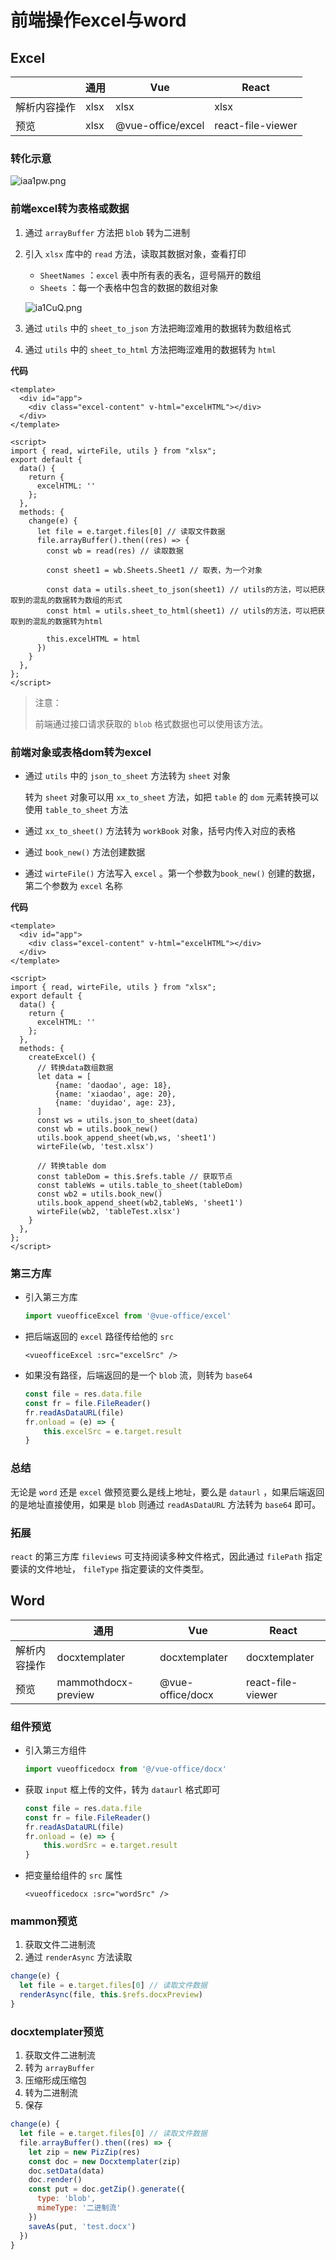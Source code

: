 # 前端操作excel与word

## Excel

|              | 通用 | Vue               | React             |
| ------------ | ---- | ----------------- | ----------------- |
| 解析内容操作 | xlsx | xlsx              | xlsx              |
| 预览         | xlsx | @vue-office/excel | react-file-viewer |

### 转化示意

![iaa1pw.png](https://i.328888.xyz/2023/05/07/iaa1pw.png)

### 前端excel转为表格或数据

1. 通过 `arrayBuffer` 方法把 `blob` 转为二进制

2. 引入 `xlsx` 库中的 `read` 方法，读取其数据对象，查看打印

   - `SheetNames` ：`excel` 表中所有表的表名，逗号隔开的数组
   - `Sheets` ：每一个表格中包含的数据的数组对象

   ![ia1CuQ.png](https://i.328888.xyz/2023/05/07/ia1CuQ.png)

3. 通过 `utils` 中的 `sheet_to_json` 方法把晦涩难用的数据转为数组格式

4. 通过 `utils` 中的 `sheet_to_html` 方法把晦涩难用的数据转为 `html` 

**代码**

```vue
<template>
  <div id="app">
    <div class="excel-content" v-html="excelHTML"></div>
  </div>
</template>

<script>
import { read, wirteFile, utils } from "xlsx";
export default {
  data() {
    return {
      excelHTML: ''
    };
  },
  methods: {
    change(e) {
      let file = e.target.files[0] // 读取文件数据
      file.arrayBuffer().then((res) => {
        const wb = read(res) // 读取数据

        const sheet1 = wb.Sheets.Sheet1 // 取表，为一个对象
      
        const data = utils.sheet_to_json(sheet1) // utils的方法，可以把获取到的混乱的数据转为数组的形式
        const html = utils.sheet_to_html(sheet1) // utils的方法，可以把获取到的混乱的数据转为html

        this.excelHTML = html
      })
    }
  },
};
</script>
```

> 注意：
>
> 前端通过接口请求获取的 `blob` 格式数据也可以使用该方法。

### 前端对象或表格dom转为excel

- 通过 `utils` 中的 `json_to_sheet` 方法转为 `sheet` 对象

  转为 `sheet` 对象可以用 `xx_to_sheet` 方法，如把 `table` 的 `dom` 元素转换可以使用 `table_to_sheet` 方法

- 通过 `xx_to_sheet()` 方法转为 `workBook` 对象，括号内传入对应的表格

- 通过 `book_new()` 方法创建数据

- 通过 `wirteFile()` 方法写入 `excel` 。第一个参数为`book_new()` 创建的数据，第二个参数为 `excel` 名称

**代码**

```vue
<template>
  <div id="app">
    <div class="excel-content" v-html="excelHTML"></div>
  </div>
</template>

<script>
import { read, wirteFile, utils } from "xlsx";
export default {
  data() {
    return {
      excelHTML: ''
    };
  },
  methods: {
    createExcel() {
      // 转换data数组数据
      let data = [
          {name: 'daodao', age: 18},
          {name: 'xiaodao', age: 20},
          {name: 'duyidao', age: 23},
      ]
      const ws = utils.json_to_sheet(data)
      const wb = utils.book_new()
      utils.book_append_sheet(wb,ws, 'sheet1')
      wirteFile(wb, 'test.xlsx')

      // 转换table dom
      const tableDom = this.$refs.table // 获取节点
      const tableWs = utils.table_to_sheet(tableDom)
      const wb2 = utils.book_new()
      utils.book_append_sheet(wb2,tableWs, 'sheet1')
      wirteFile(wb2, 'tableTest.xlsx')
    }
  },
};
</script>
```

### 第三方库

- 引入第三方库

  ```js
  import vueofficeExcel from '@vue-office/excel'
  ```

- 把后端返回的 `excel` 路径传给他的 `src` 

  ```vue
  <vueofficeExcel :src="excelSrc" />
  ```

- 如果没有路径，后端返回的是一个 `blob` 流，则转为 `base64` 

  ```js
  const file = res.data.file
  const fr = file.FileReader()
  fr.readAsDataURL(file)
  fr.onload = (e) => {
      this.excelSrc = e.target.result
  }
  ```

### 总结

无论是 `word` 还是 `excel` 做预览要么是线上地址，要么是 `dataurl` ，如果后端返回的是地址直接使用，如果是 `blob` 则通过 `readAsDataURL` 方法转为 `base64` 即可。

### 拓展

`react` 的第三方库 `fileviews` 可支持阅读多种文件格式，因此通过 `filePath` 指定要读的文件地址， `fileType` 指定要读的文件类型。

## Word

|              | 通用                | Vue              | React             |
| ------------ | ------------------- | ---------------- | ----------------- |
| 解析内容操作 | docxtemplater       | docxtemplater    | docxtemplater     |
| 预览         | mammothdocx-preview | @vue-office/docx | react-file-viewer |

### 组件预览

- 引入第三方组件

  ```js
  import vueofficedocx from '@/vue-office/docx'
  ```

- 获取 `input` 框上传的文件，转为 `dataurl` 格式即可

  ```js
  const file = res.data.file
  const fr = file.FileReader()
  fr.readAsDataURL(file)
  fr.onload = (e) => {
      this.wordSrc = e.target.result
  }
  ```

- 把变量给组件的 `src` 属性

  ```vue
  <vueofficedocx :src="wordSrc" />
  ```

### mammon预览

1. 获取文件二进制流
2. 通过 `renderAsync` 方法读取

```js
change(e) {
  let file = e.target.files[0] // 读取文件数据
  renderAsync(file, this.$refs.docxPreview)
}
```

### docxtemplater预览

1. 获取文件二进制流
2. 转为 `arrayBuffer` 
3. 压缩形成压缩包
4. 转为二进制流
5. 保存

```js
change(e) {
  let file = e.target.files[0] // 读取文件数据
  file.arrayBuffer().then((res) => {
    let zip = new PizZip(res)
    const doc = new Docxtemplater(zip)
    doc.setData(data)
    doc.render()
    const put = doc.getZip().generate({
      type: 'blob',
      mimeType: '二进制流'
    })
    saveAs(put, 'test.docx')
  })
}
```





